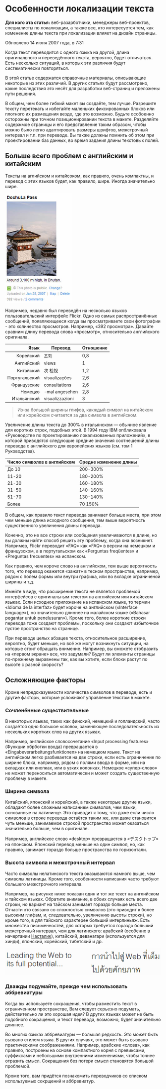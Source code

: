 # Особенности локализации текста

**Для кого эта статья:** веб-разарботчики, менеджеры веб-проектов, специалисты по локализации, а также все, кто интересуется тем, как изменение длины текста при локализации влияет на дизайн страницы.

Обновлено 14 июня 2007 года, в 7:31

Когда текст переводится с одного языка на другой, длина оригинального и переведённого текста, вероятно, будет отличаться. Есть несколько ситуаций, в которых эти различия будут систематически повторяться.

В этой статье содержатся справочные материалы, описывающие некоторые из этих различий. В других статьях будут рассмотрено, какие последствия это несёт для разработки веб-страниц и преложены пути решения.

В общем, чем более гибкий макет вы создаёте, тем лучше. Разрешите тексту перетекать и избегайте маленьких фиксированных блоков или плотного их размещения везде, где это возможно. Будьте особоенно осторожны при точном позиционировании текста в макете. Разделяйте содержмое страницы и его представление таким образом, чтобы можно было легко адаптировать размеры шрифтов, межстрочный интервал и т.п. при переводе. Вы также должны помнить об этом при проектировании баз данных, во время задания длины текстовых полей.

## Больше всего проблем с английским и китайским

Тексты на аглийском и китайсоком, как правило, очень компактны, и перевод с этих языков будет, как правило, шире. Иногда значительно шире.

![Интерфейс Flickr](/w3c-Text_size_in_translation/i/photostream.jpg)

Например, недавно был переведён на несколько языков пользовательский интерфейс Flickr. Одно из самых распространённых сообщений, появляюещееся когда вы просматриваете свои фотографии - это количество просмотров. Например, «392 просмотра». Давайте сравним длину перевода слова «просмотр», относительно английского оригинала.

| Язык | Перевод | Отношение |
|-----:|---------|-----------|
| Корейский | 조회 | 0,8 |
| Английский | views | 1 |
| Китайский | 次 检视 | 1,2 |
| Португальский | visualizações | 2,6 |
| Французские | consultations | 2,6 |
| Немецко | -mal angesehen | 2,8 |
| Итальянский | visualizzazioni | 3 |

> Из-за большой ширины глифов, какждый символ на китайском или корейском считается за два символа в английском.

Увеличение длины текста до 300% в итальянском — обычное явление для коротких строк, подобных этой. В 1994 году IBM опбликовала «Руководстве по проектированию локализованных приложений», в которой приводятся следующие средние значения соотнешений длины перевода с английского для европейских языков (см. том 1 Руководства).

| Число символов в английском | Средне изменение длины |
|-----------------------------|------------------------|
| До 10 | 200-300% |
| 11-20 | 180-200% |
| 21-30 | 160-180% |
| 31-50 | 140-160% |
| 51-70 | 130-140% |
| Более | 70 150% |

В общем, как правило текст перевода занимает больше места, при этом чем меньше длина исходного сообщения, тем выше вероятность существенного увеличения длины перевода.

Конечно, это не все строки или сообщения увеличиваются в длине, но вы должны найти способ решить эту проблему, когда она возникнет. Например, Flickr переводит «FAQ» как «FAQ» в версии на немецком и французском, а в португальском как «Perguntas freqüentes» и «Preguntas frecuentes» на испанском.

Как правило, чем короче слово на английском, тем выше вероятность того, что перевод окажется «зажат» в тесном пространстве, например, рядом с полем формы или внутри графика, или во вкладке ограниченой ширины и т.д.

Имейте в виду, что расширение текста не является проблемой интерфейсов с оригинальным текстом на английском или китайском языках. Если исходное приложение на испанском языке, то термин «Idioma de la interfaz» будет короче на английском («Interface language»), но значительно длиннее на малайском языке («Bahasar pegantar untuk penelusuran»). Кроме того, более короткие строки перевода тоже создают проблемы, поскольку они создают избыточное пустое пространство на странице.

При переводе целых абзацев текста, относительное расширение, вероятно, будет меньше, но всё же могут возникнуть ситуации, на которые стоит обращать внимение. Например, вы сможете отобразить на «первом экране» все, что задумали? Будут ли элементы страницы по-прежнему выравнены так, как вы хотите, если блоки растут по высоте с разной скорость?

## Осложняющие факторы

Кроме непредсказуемости количества символов в переводе, есть и другие факторы, которые усложняют управление текстом в макете.

### Сочленённые существительные

В некоторых языках, таких как финский, немецкий и голландский, часто создаётся одно большое «слово», заменяющее последовательность из нескольких коротких слов на других языках.

Например, английское словосочетание «Input processing features» (Функции обрботки ввода) превращается в «Eingabeverarbeitungsfunktionen» на немецком языке. Текст на английском легко разбивается на две строки, если есть ограничение по ширине блока, например, рядом с полями ввода в форме, или на вкладках или кнопках, или в узких колонках. Немецкое «супер-слово» не может переноситься автоматически и может создать существенную проблему в макете.

### Ширина символа

Китайский, японский и корейский, а также некоторые другие языки, обладают более сложным написанием символов, чем языки, основанные на латининце. Это приводит к тому, что даже если число символов в строке перевода остаётся таким же, или даже становится чуть меньше, занимаемое строкой пространство может оказаться значительно больше, чем в оригинале.

Например, английское слово «desktop» превращается в «デスクトップ» на японском. Японский перевод меньше на один символ, но, как правило, занимает гораздо больше пространства по горизонтали.

### Высота символа и межстрочный интервал

Часто символы нелатинского текста оказываются намного выше, чем символы латиницы. Кроме того, особенности написания часто требуют большего межстрочного интервала.

Например, на рисунке ниже показан один и тот же текст на английском и тайском языках. Обратите внимание, в обоих случаях есть всего две строки, но вариант на тайском занимает гораздо больше места. Отчасти это связано со сложностью символов (это приводит к более высоким глифам, и, следовательно, увеличению высоты строки), но кроме того, в для тайского характерен больший интерлиньяж. Есть множество письменностей, для которых требуется гораздо больший межстрочный интервал, чем для латинского: арабский (особенно в начертании [Насталик](http://ru.wikipedia.org/wiki/%D0%9D%D0%B0%D1%81%D1%82%D0%B0%D0%BB%D0%B8%D0%BA)), китайский, деванагари (используется для хинди), японский, корейский, тибетский и др.

![Сравнение межстрочного интервала](i/en-th-line-height.gif)

### Дважды подумайте, прежде чем использовать аббревиатуры


Когда вы используете сокращения, чтобы разместить текст в ограниченном пространстве, Вам следует серьезно подумать, действительно ли это хорошая идея? В других языках может не быть подобного сокращения, и текст перевода, возможно, будет значительно длиннее.

Во многих языках аббревиатуры — большая редкость. Это может быть вызвано стилем языка. В других случаях, это может быть вызвано практическими соображениями. Например, арабские «слова», как правило, построены на основе компактного корня с превиксами, суффиксами и небольшими внутренними изменениями, чтобы точнее отразить смысл. Сокращения без потери смысл становятся большой проблемой.

Кроме того, вам придётся познакомить переводчиков со списком используемых сокрщений и аббревиатур.